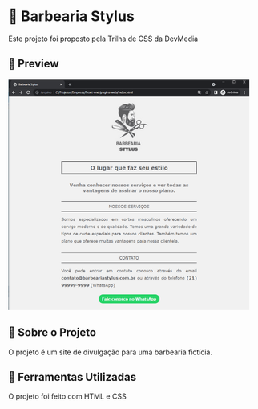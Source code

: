 # 🚀 Barbearia Stylus
Este projeto foi proposto pela Trilha de CSS da DevMedia

## 🚀 Preview
![Preview](./layout/layout-barbearia-stylus.png)

## 🚀 Sobre o Projeto
O projeto é um site de divulgação para uma barbearia fictícia.

## 🚀 Ferramentas Utilizadas
O projeto foi feito com HTML e CSS